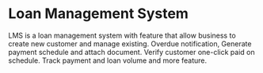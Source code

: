 # Loan Management System
LMS is a loan management system with feature that allow business to create new customer and manage existing. Overdue notification, Generate payment schedule and attach document. Verify customer one-click paid on schedule. Track payment and loan volume and more feature.
